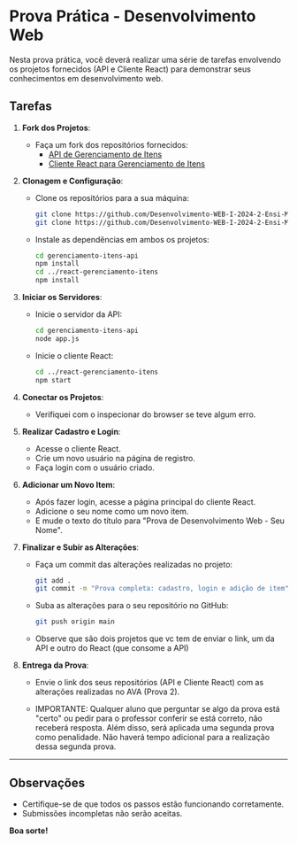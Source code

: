 # Prova Prática - Desenvolvimento Web

Nesta prova prática, você deverá realizar uma série de tarefas envolvendo os projetos fornecidos (API e Cliente React) para demonstrar seus conhecimentos em desenvolvimento web.

## Tarefas

1. **Fork dos Projetos**:
   - Faça um fork dos repositórios fornecidos:
     - [API de Gerenciamento de Itens](https://github.com/Desenvolvimento-WEB-I-2024-2-Ensi-Medio/gerenciamento-itens-api)
     - [Cliente React para Gerenciamento de Itens](https://github.com/Desenvolvimento-WEB-I-2024-2-Ensi-Medio/react-gerenciamento-itens)

2. **Clonagem e Configuração**:
   - Clone os repositórios para a sua máquina:
     ```bash
     git clone https://github.com/Desenvolvimento-WEB-I-2024-2-Ensi-Medio/gerenciamento-itens-api.git
     git clone https://github.com/Desenvolvimento-WEB-I-2024-2-Ensi-Medio/react-gerenciamento-itens.git
     ```
   - Instale as dependências em ambos os projetos:
     ```bash
     cd gerenciamento-itens-api
     npm install
     cd ../react-gerenciamento-itens
     npm install
     ```

3. **Iniciar os Servidores**:
   - Inicie o servidor da API:
     ```bash
     cd gerenciamento-itens-api
     node app.js
     ```
   - Inicie o cliente React:
     ```bash
     cd ../react-gerenciamento-itens
     npm start
     ```

4. **Conectar os Projetos**:
   - Verifiquei com o inspecionar do browser se teve algum erro.

5. **Realizar Cadastro e Login**:
   - Acesse o cliente React.
   - Crie um novo usuário na página de registro.
   - Faça login com o usuário criado.

6. **Adicionar um Novo Item**:
   - Após fazer login, acesse a página principal do cliente React.
   - Adicione o seu nome como um novo item.
   - E mude o texto do título para "Prova de Desenvolvimento Web - Seu Nome".

7. **Finalizar e Subir as Alterações**:
   - Faça um commit das alterações realizadas no projeto:
     ```bash
     git add .
     git commit -m "Prova completa: cadastro, login e adição de item"
     ```
   - Suba as alterações para o seu repositório no GitHub:
     ```bash
     git push origin main
     ```
   - Observe que são dois projetos que vc tem de enviar o link, um da API e outro do React (que consome a API)

8. **Entrega da Prova**:
   - Envie o link dos seus repositórios (API e Cliente React) com as alterações realizadas no AVA (Prova 2).
  
   - IMPORTANTE: Qualquer aluno que perguntar se algo da prova está "certo" ou pedir para o professor conferir se está correto, não receberá resposta. Além disso, será aplicada uma segunda prova como penalidade. Não haverá tempo adicional para a realização dessa segunda prova.
---

## Observações

- Certifique-se de que todos os passos estão funcionando corretamente.
- Submissões incompletas não serão aceitas.

**Boa sorte!**
